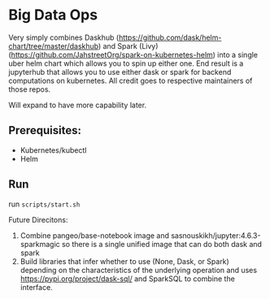 # Big Data Ops

Very simply combines Daskhub (https://github.com/dask/helm-chart/tree/master/daskhub) and Spark (Livy) (https://github.com/JahstreetOrg/spark-on-kubernetes-helm) into a single uber helm chart which allows you to spin up either one.  End result is a jupyterhub that allows you to use either dask or spark for backend computations on kubernetes.  All credit goes to respective maintainers of those repos.

Will expand to have more capability later.

## Prerequisites:
- Kubernetes/kubectl
- Helm

## Run
run `scripts/start.sh`

Future Direcitons:
1.  Combine pangeo/base-notebook image and sasnouskikh/jupyter:4.6.3-sparkmagic so there is a single unified image that can do both dask and spark
2.  Build libraries that infer whether to use (None, Dask, or Spark) depending on the characteristics of the underlying operation and uses https://pypi.org/project/dask-sql/ and SparkSQL to combine the interface.
